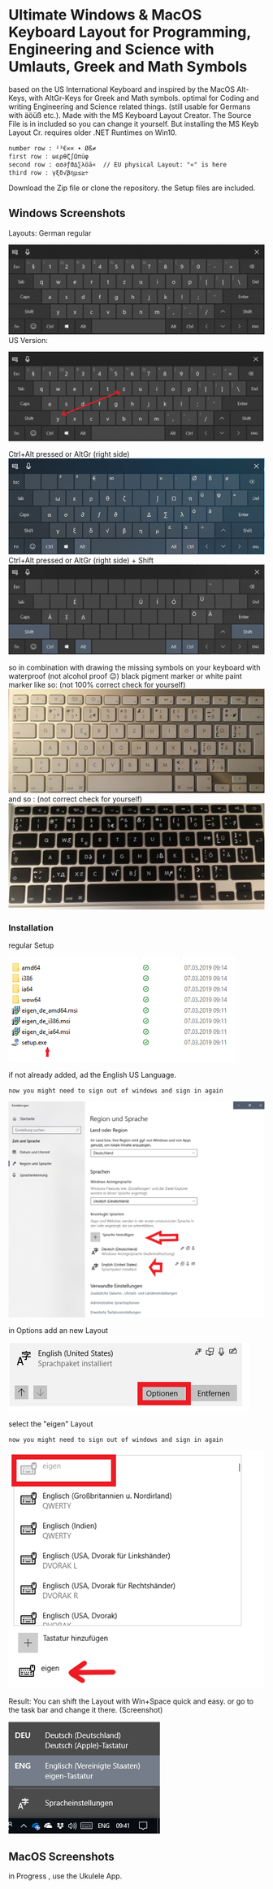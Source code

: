 # Ultimate Windows & MacOS Keyboard Layout for Programming, Engineering and Science with Umlauts, Greek and Math Symbols

based on the US International Keyboard and inspired by the MacOS Alt-Keys,
with AltGr-Keys for Greek and Math symbols. 
optimal for Coding and writing Engineering and Science related things.
(still usable for Germans with äöüß etc.).
Made with the MS Keyboard Layout Creator. 
The Source File is in included so you can change it yourself. 
But installing the MS Keyb Layout Cr. requires older .NET Runtimes on Win10.

    number row : ²³€∞× ∙ Øß≠
    first row : ωερθζ∫Ωπüφ 
    second row : ασ∂ƒϑ∆∑λöä«  // EU physical Layout: "«" is here
    third row : γξδ√βημ≤≥÷ 
    
Download the Zip file or clone the repository. the Setup files are included.
## Windows Screenshots
Layouts:
German regular 

![German](./images/German.PNG)
US Version:

![US](./images/US.png)

Ctrl+Alt pressed or AltGr (right side)
![special](./images/German-Special.PNG)
Ctrl+Alt pressed or AltGr (right side) + Shift
![special-shift](./images/special-shift.PNG)

so in combination with drawing the missing symbols on your keyboard with waterproof (not alcohol proof 😉) black pigment marker or white paint marker like so: (not 100% correct check for yourself)
![white](./images/mac-white.jpg)
and so : (not correct check for yourself)
![black](./images/mac-black.jpg)
### Installation
regular Setup

![Setup](./images/install.png)
    

if not already added, ad the English US Language.

    now you might need to sign out of windows and sign in again

![US Sprache](./images/install2.png)

in Options add an new Layout

![US Sprache](./images/install3.png)


select the "eigen" Layout

    now you might need to sign out of windows and sign in again


![US Sprache](./images/install4.png)

Result: You can shift the Layout with Win+Space quick and easy.
or go to the task bar and change it there. (Screenshot)

![result](./images/ergebniss.PNG)

 
##  MacOS Screenshots

in Progress , use the Ukulele App.